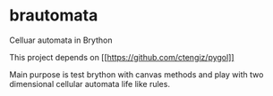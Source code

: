 # brautomata
Celluar automata in Brython

This project depends on [[https://github.com/ctengiz/pygol]]

Main purpose is test brython with canvas methods and play with two dimensional cellular automata life like rules.
